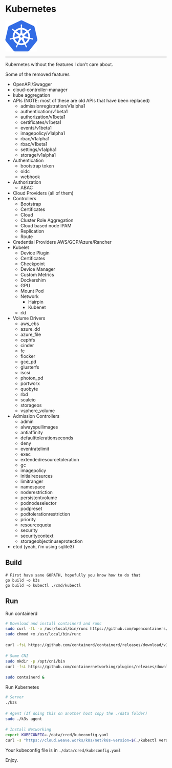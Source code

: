 # Kubernetes

<img src="https://github.com/kubernetes/kubernetes/raw/master/logo/logo.png" width="100">

----

Kubernetes without the features I don't care about.

Some of the removed features

* OpenAPI/Swagger
* cloud-controller-manager
* kube aggregation
* APIs (NOTE: most of these are old APIs that have been replaced)
  * admissionregistration/v1alpha1
  * authentication/v1beta1
  * authorization/v1beta1
  * certificates/v1beta1
  * events/v1beta1
  * imagepolicy/v1alpha1
  * rbac/v1alpha1
  * rbac/v1beta1
  * settings/v1alpha1
  * storage/v1alpha1
* Authentication
  * bootstrap token
  * oidc
  * webhook
* Authorization
  * ABAC
* Cloud Providers (all of them)
* Controllers
  * Bootstrap
  * Certificates
  * Cloud
  * Cluster Role Aggregation
  * Cloud based node IPAM
  * Replication
  * Route
* Credential Providers AWS/GCP/Azure/Rancher
* Kubelet
  * Device Plugin
  * Certificates
  * Checkpoint
  * Device Manager
  * Custom Metrics
  * Dockershim
  * GPU
  * Mount Pod
  * Network
    * Hairpin
    * Kubenet
  * rkt
* Volume Drivers
  * aws_ebs
  * azure_dd
  * azure_file
  * cephfs
  * cinder
  * fc
  * flocker
  * gce_pd
  * glusterfs
  * iscsi
  * photon_pd
  * portworx
  * quobyte
  * rbd
  * scaleio
  * storageos
  * vsphere_volume
* Admission Controllers
  * admin
  * alwayspullimages
  * antiaffinity
  * defaulttolerationseconds
  * deny
  * eventratelimit
  * exec
  * extendedresourcetoleration
  * gc
  * imagepolicy
  * initialreosurces
  * limitranger
  * namespace
  * noderestriction
  * persistentvolume
  * podnodeselector
  * podpreset
  * podtolerationrestriction
  * priority
  * resourcequota
  * security
  * securitycontext
  * storageobjectinuseprotection
* etcd (yeah, i'm using sqlite3)


Build
-----

    # First have sane GOPATH, hopefully you know how to do that
    go build -o k3s
    go build -o kubectl ./cmd/kubectl

Run
---

Run containerd

```bash
# Download and install containerd and runc
sudo curl -fL -o /usr/local/bin/runc https://github.com/opencontainers/runc/releases/download/v1.0.0-rc5/runc.amd64
sudo chmod +x /usr/local/bin/runc

curl -fsL https://github.com/containerd/containerd/releases/download/v1.1.1/containerd-1.1.1.linux-amd64.tar.gz | sudo tar xvf /usr/src/containerd.tgz -C /usr/local/bin bin/ --strip-components=1

# Some CNI
sudo mkdir -p /opt/cni/bin
curl -fsL https://github.com/containernetworking/plugins/releases/download/v0.7.1/cni-plugins-amd64-v0.7.1.tgz  | sudo tar xvzf - -C /opt/cni/bin ./loopback

sudo containerd &
```

Run Kubernetes

```bash
# Server
./k3s

# Agent (If doing this on another host copy the ./data folder)
sudo ./k3s agent

# Install Networking
export KUBECONFIG=./data/cred/kubeconfig.yaml
curl -s "https://cloud.weave.works/k8s/net?k8s-version=$(./kubectl version | base64 | tr -d '\n')" | sed 's!rbac.authorization.k8s.io/v1beta1!rbac.authorization.k8s.io/v1!g' | ./kubectl apply -f -
```

Your kubeconfig file is in `./data/cred/kubeconfig.yaml`

Enjoy.
